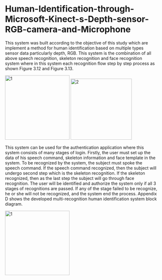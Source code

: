 # Human-Identification-through-Microsoft-Kinect-s-Depth-sensor-RGB-camera-and-Microphone

This system was built according to the objective of this study which are implement a method for human identification based on multiple types sensor data particularly depth, RGB. This system is the combination of all above speech recognition, skeleton recognition and face recognition system where in this system each recognition flow step by step process as shown Figure 3.12 and Figure 3.13. 

<img width="213" alt="1" src="https://user-images.githubusercontent.com/41656537/81129087-cbb7fe00-8f75-11ea-99e8-ee8216df84cf.PNG">


<img width="202" alt="2" src="https://user-images.githubusercontent.com/41656537/81129090-cce92b00-8f75-11ea-98b7-a2e718756ae5.PNG">


This system can be used for the authentication application where this system consists of many stages of login. Firstly, the user must set up the data of his speech command, skeleton information and face template in the system. To be recognized by the system, the subject must spoke the speech command. If the speech command recognized, then the subject will undergo second step which is the skeleton recognition. If the skeleton recognized, then as the last step the subject will go through face recognition. The user will be identified and authorize the system only if all 3 stages of recognitions are passed. If any of the stage failed to be recognize, he or she will not be recognized, and the system end the process. Appendix D shows the developed multi-recognition human identification system block diagram.


<img width="213" alt="1" src="https://user-images.githubusercontent.com/41656537/81129182-23566980-8f76-11ea-8fa6-130eabac2e02.PNG">
